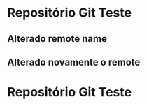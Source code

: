 # Repositório Git Teste

## Alterado remote name

## Alterado novamente o remote
# Repositório Git Teste
